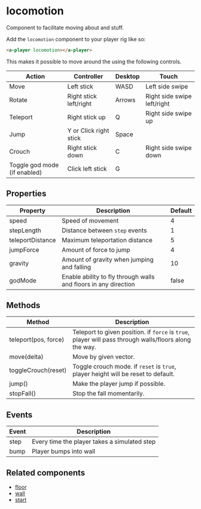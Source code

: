 # locomotion

Component to facilitate moving about and stuff.

Add the `locomotion` component to your player rig like so:

```html
<a-player locomotion></a-player>
```

This makes it possible to move around the using the following controls.

| Action                                  | Controller             | Desktop | Touch                       |
| --------------------------------------- | ---------------------- | ------- | --------------------------- |
| Move                                    | Left stick             | WASD    | Left side swipe             |
| Rotate                                  | Right stick left/right | Arrows  | Right side swipe left/right |
| Teleport                                | Right stick up         | Q       | Right side swipe up         |
| Jump                                    | Y or Click right stick | Space   |
| Crouch                                  | Right stick down       | C       | Right side swipe down       |
| Toggle god mode (if enabled)            | Click left stick       | G       |


## Properties

| Property         | Description                                                      | Default |
| ---------------- | ---------------------------------------------------------------- | ------- |
| speed            | Speed of movement                                                | 4       |
| stepLength       | Distance between `step` events                                   | 1       |
| teleportDistance | Maximum teleportation distance                                   | 5       |
| jumpForce        | Amount of force to jump                                          | 4       |
| gravity          | Amount of gravity when jumping and falling                       | 10      |
| godMode          | Enable ability to fly through walls and floors in any direction  | false   |


## Methods

| Method               | Description                                                                                            |
| -------------------- | ------------------------------------------------------------------------------------------------------ |
| teleport(pos, force) | Teleport to given position. if `force` is `true`, player will pass through walls/floors along the way. |
| move(delta)          | Move by given vector.                                                                                  |
| toggleCrouch(reset)  | Toggle crouch mode. if `reset` is `true`, player height will be reset to default.                      |
| jump()               | Make the player jump if possible.                                                                      |
| stopFall()           | Stop the fall momentarily.                                                                             |


## Events

| Event | Description                                  |
| ----- | -------------------------------------------- |
| step  | Every time the player takes a simulated step |
| bump  | Player bumps into wall                       |


## Related components

 - [floor](./locomotion/floor.md)
 - [wall](./locomotion/wall.md)
 - [start](./locomotion/start.md)
 